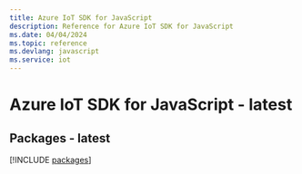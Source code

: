```yaml
---
title: Azure IoT SDK for JavaScript
description: Reference for Azure IoT SDK for JavaScript
ms.date: 04/04/2024
ms.topic: reference
ms.devlang: javascript
ms.service: iot
---
```

# Azure IoT SDK for JavaScript - latest
## Packages - latest
[!INCLUDE [packages](iot-index.md)]